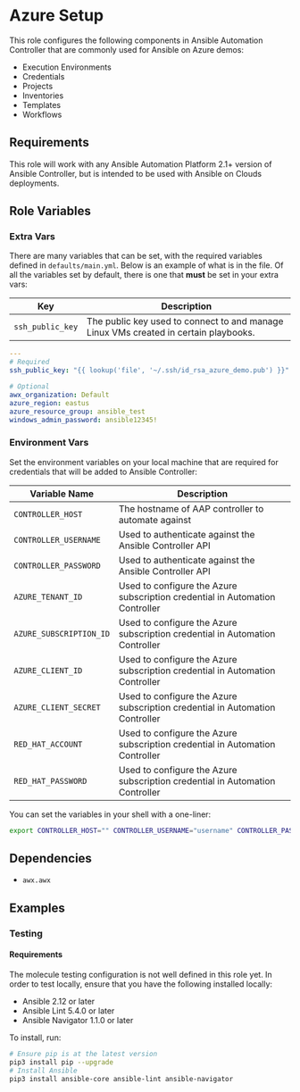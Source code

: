 # Azure Setup

This role configures the following components in Ansible Automation Controller that are commonly used for Ansible on Azure demos:

- Execution Environments
- Credentials
- Projects
- Inventories
- Templates
- Workflows

## Requirements

This role will work with any Ansible Automation Platform 2.1+ version of Ansible Controller, but is intended to be used with Ansible on Clouds deployments.

## Role Variables

### Extra Vars

There are many variables that can be set, with the required variables defined in `defaults/main.yml`.  Below is an example of what is in the file.  Of all the variables set by default, there is one that **must** be set in your extra vars:

| Key              | Description                                                                          |
|------------------|--------------------------------------------------------------------------------------|
| `ssh_public_key` | The public key used to connect to and manage Linux VMs created in certain playbooks. |


```yaml
---
# Required
ssh_public_key: "{{ lookup('file', '~/.ssh/id_rsa_azure_demo.pub') }}"

# Optional
awx_organization: Default
azure_region: eastus
azure_resource_group: ansible_test
windows_admin_password: ansible12345!
```

### Environment Vars

Set the environment variables on your local machine that are required for credentials that will be added to Ansible Controller:

| Variable Name           | Description                                                                  |
|-------------------------|------------------------------------------------------------------------------|
| `CONTROLLER_HOST`       | The hostname of AAP controller to automate against                           |
| `CONTROLLER_USERNAME`   | Used to authenticate against the Ansible Controller API                      |
| `CONTROLLER_PASSWORD`   | Used to authenticate against the Ansible Controller API                      |
| `AZURE_TENANT_ID`       | Used to configure the Azure subscription credential in Automation Controller |
| `AZURE_SUBSCRIPTION_ID` | Used to configure the Azure subscription credential in Automation Controller |
| `AZURE_CLIENT_ID`       | Used to configure the Azure subscription credential in Automation Controller |
| `AZURE_CLIENT_SECRET`   | Used to configure the Azure subscription credential in Automation Controller |
| `RED_HAT_ACCOUNT`       | Used to configure the Azure subscription credential in Automation Controller |
| `RED_HAT_PASSWORD`      | Used to configure the Azure subscription credential in Automation Controller |

You can set the variables in your shell with a one-liner:

```bash
export CONTROLLER_HOST="" CONTROLLER_USERNAME="username" CONTROLLER_PASSWORD="password" AZURE_TENANT_ID="" AZURE_SUBSCRIPTION_ID="" AZURE_CLIENT_ID="" AZURE_CLIENT_SECRET="" RED_HAT_ACCOUNT="" RED_HAT_PASSWORD=""
```

## Dependencies

- `awx.awx`

## Examples

### Testing

#### Requirements 

The molecule testing configuration is not well defined in this role yet.  In order to test locally, ensure that you have the following installed locally:

- Ansible 2.12 or later
- Ansible Lint 5.4.0 or later
- Ansible Navigator 1.1.0 or later

To install, run:

```bash
# Ensure pip is at the latest version
pip3 install pip --upgrade
# Install Ansible
pip3 install ansible-core ansible-lint ansible-navigator
```
